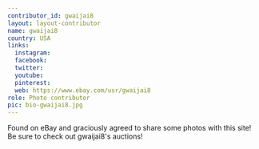 ```yaml
---
contributor_id: gwaijai8
layout: layout-contributor
name: gwaijai8
country: USA
links:
  instagram: 
  facebook:
  twitter: 
  youtube:
  pinterest: 
  web: https://www.ebay.com/usr/gwaijai8
role: Photo contributor
pic: bio-gwaijai8.jpg  
---
```

Found on eBay and graciously agreed to share some photos with this site! Be sure to check out gwaijai8's auctions!


